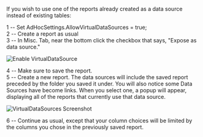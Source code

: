 If you wish to use one of the reports already created as a data source instead of existing tables:

1 -- Set AdHocSettings.AllowVirtualDataSources = true;  
2 -- Create a report as usual  
3 -- In Misc. Tab, near the bottom click the checkbox that says, "Expose as data source."

![Enable VirtualDataSource](http://wiki.izenda.us/Virtualdatasource/AllowVirtualDatasources.png)

4 -- Make sure to save the report.  
5 -- Create a new report. The data sources will include the saved report preceded by the folder you saved it under.  You will also notice some Data Sources have become links.  When you select one, a popup will appear, displaying all of the reports that currently use that data source.

![VirtualDataSources Screenshot](http://wiki.izenda.us/Virtualdatasource/AVDS.png)

6 -- Continue as usual, except that your column choices will be limited by the columns you chose in the previously saved report.
